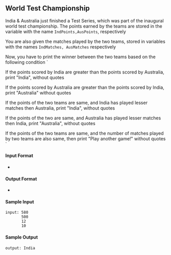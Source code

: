 ## **World Test Championship**

India & Australia just finished a Test Series, which was part of the inaugural world test championship. The points earned by the teams are stored in the variable with the name `IndPoints,AusPoints`, respectively

You are also given the matches played by the two teams, stored in variables with the names `IndMatches, AusMatches` respectively

Now, you have to print the winner between the two teams based on the following condition `
 
If the points scored by India are greater than the points scored by Australia, print "India", without quotes

If the points scored by Australia are greater than the points scored by India, print "Australia" without quotes

If the points of the two teams are same, and India has played lesser matches then Australia, print "India", without quotes

If the points of the two are same, and Australia has played lesser matches then India, print "Australia", without quotes

If the points of the two teams are same, and the number of matches played by two teams are also same, then print "Play another game!" without quotes
`

#### **Input Format**

-

#### **Output Format**

- 

#### **Sample Input**
    input: 580
           500
           12
           10 

#### **Sample Output**
    output: India

